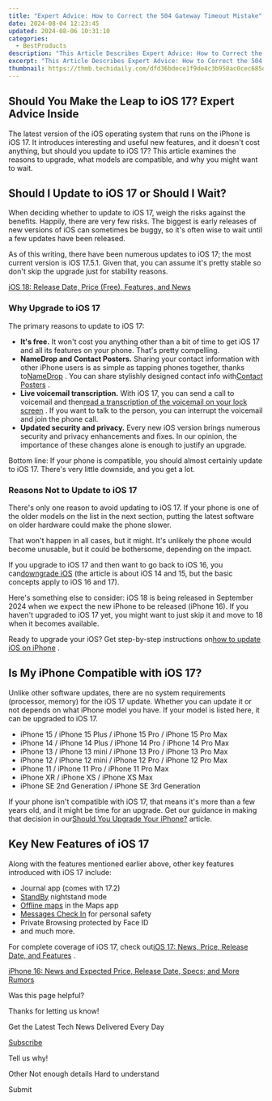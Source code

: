 ```yaml
---
title: "Expert Advice: How to Correct the 504 Gateway Timeout Mistake"
date: 2024-08-04 12:23:45
updated: 2024-08-06 10:31:10
categories:
  - BestProducts
description: "This Article Describes Expert Advice: How to Correct the 504 Gateway Timeout Mistake"
excerpt: "This Article Describes Expert Advice: How to Correct the 504 Gateway Timeout Mistake"
thumbnail: https://thmb.techidaily.com/dfd36bdece1f9de4c3b950ac0cec685d6ee5d1281721c2dd1a2340c4240b4f62.png
---
```


## Should You Make the Leap to iOS 17? Expert Advice Inside
 The latest version of the iOS operating system that runs on the iPhone is iOS 17\. It introduces interesting and useful new features, and it doesn't cost anything, but should you update to iOS 17? This article examines the reasons to upgrade, what models are compatible, and why you might want to wait.

## Should I Update to iOS 17 or Should I Wait?

 When deciding whether to update to iOS 17, weigh the risks against the benefits. Happily, there are very few risks. The biggest is early releases of new versions of iOS can sometimes be buggy, so it's often wise to wait until a few updates have been released.

 As of this writing, there have been numerous updates to iOS 17; the most current version is iOS 17.5.1\. Given that, you can assume it's pretty stable so don't skip the upgrade just for stability reasons.  

[iOS 18: Release Date, Price (Free), Features, and News](https://www.lifewire.com/ios-18-8552216)

### Why Upgrade to iOS 17

 The primary reasons to update to iOS 17:

* **It's free.** It won't cost you anything other than a bit of time to get iOS 17 and all its features on your phone. That's pretty compelling.
* **NameDrop and Contact Posters.** Sharing your contact information with other iPhone users is as simple as tapping phones together, thanks to[NameDrop](https://www.lifewire.com/use-namedrop-on-iphone-7555049) . You can share stylishly designed contact info with[Contact Posters](https://www.lifewire.com/make-contact-poster-on-iphone-7555045) .
* **Live voicemail transcription.** With iOS 17, you can send a call to voicemail and then[read a transcription of the voicemail on your lock screen](https://www.lifewire.com/iphone-live-voicemail-transcription-7555036) . If you want to talk to the person, you can interrupt the voicemail and join the phone call.
* **Updated security and privacy.** Every new iOS version brings numerous security and privacy enhancements and fixes. In our opinion, the importance of these changes alone is enough to justify an upgrade.

 Bottom line: If your phone is compatible, you should almost certainly update to iOS 17\. There's very little downside, and you get a lot.

### Reasons Not to Update to iOS 17

 There's only one reason to avoid updating to iOS 17\. If your phone is one of the older models on the list in the next section, putting the latest software on older hardware could make the phone slower.

 That won't happen in all cases, but it might. It's unlikely the phone would become unusable, but it could be bothersome, depending on the impact.

 If you upgrade to iOS 17 and then want to go back to iOS 16, you can[downgrade iOS](https://www.lifewire.com/downgrade-from-ios-15-to-ios-14-5197764) (the article is about iOS 14 and 15, but the basic concepts apply to iOS 16 and 17).  

 Here's something else to consider: iOS 18 is being released in September 2024 when we expect the new iPhone to be released (iPhone 16). If you haven't upgraded to iOS 17 yet, you might want to just skip it and move to 18 when it becomes available.

 Ready to upgrade your iOS? Get step-by-step instructions on[how to update iOS on iPhone](https://www.lifewire.com/upgrade-iphones-operating-system-2000293) .

## Is My iPhone Compatible with iOS 17?

 Unlike other software updates, there are no system requirements (processor, memory) for the iOS 17 update. Whether you can update it or not depends on what iPhone model you have. If your model is listed here, it can be upgraded to iOS 17.

* iPhone 15 / iPhone 15 Plus / iPhone 15 Pro / iPhone 15 Pro Max
* iPhone 14 / iPhone 14 Plus / iPhone 14 Pro / iPhone 14 Pro Max
* iPhone 13 / iPhone 13 mini / iPhone 13 Pro / iPhone 13 Pro Max
* iPhone 12 / iPhone 12 mini / iPhone 12 Pro / iPhone 12 Pro Max
* iPhone 11 / iPhone 11 Pro / iPhone 11 Pro Max
* iPhone XR / iPhone XS / iPhone XS Max
* iPhone SE 2nd Generation / iPhone SE 3rd Generation

 If your phone isn't compatible with iOS 17, that means it's more than a few years old, and it might be time for an upgrade. Get our guidance in making that decision in our[Should You Upgrade Your iPhone?](https://www.lifewire.com/should-you-upgrade-your-iphone-7968413) article.

## Key New Features of iOS 17

 Along with the features mentioned earlier above, other key features introduced with iOS 17 include:

* Journal app (comes with 17.2)
* [StandBy](https://www.lifewire.com/use-standby-with-iphone-7555806) nightstand mode
* [Offline maps](https://www.lifewire.com/use-apple-maps-offline-7629156) in the Maps app
* [Messages Check In](https://www.lifewire.com/use-check-in-on-iphone-7555040) for personal safety
* Private Browsing protected by Face ID
* and much more.

 For complete coverage of iOS 17, check out[iOS 17: News, Price, Release Date, and Features](https://www.lifewire.com/ios-17-news-and-rumors-6753498) .  

[iPhone 16: News and Expected Price, Release Date, Specs; and More Rumors](https://www.lifewire.com/iphone-16-news-and-rumors-7111749)

Was this page helpful?

Thanks for letting us know!

 Get the Latest Tech News Delivered Every Day

[Subscribe](https://www.lifewire.com/#)

Tell us why!

 Other  Not enough details  Hard to understand

 Submit

<ins class="adsbygoogle"
     style="display:block"
     data-ad-format="autorelaxed"
     data-ad-client="ca-pub-7571918770474297"
     data-ad-slot="1223367746"></ins>



<ins class="adsbygoogle"
     style="display:block"
     data-ad-client="ca-pub-7571918770474297"
     data-ad-slot="8358498916"
     data-ad-format="auto"
     data-full-width-responsive="true"></ins>
